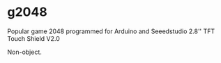 g2048
=====

Popular game 2048 programmed for Arduino and Seeedstudio 2.8'' TFT Touch Shield V2.0

Non-object.
